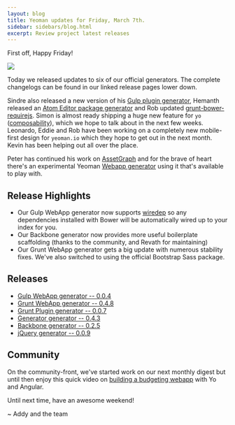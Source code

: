```yaml
---
layout: blog
title: Yeoman updates for Friday, March 7th.
sidebar: sidebars/blog.html
excerpt: Review project latest releases
---
```


First off, Happy Friday!

<img src="http://i.imgur.com/WHfJgag.jpg"/>

Today we released updates to six of our official generators. The complete changelogs can be found in our linked release pages lower down.

Sindre also released a new version of his [Gulp plugin generator](https://github.com/sindresorhus/generator-gulp-plugin-boilerplate), Hemanth released an [Atom Editor package generator](https://github.com/hemanth/generator-atom) and Rob updated [grunt-bower-requirejs](https://github.com/yeoman/grunt-bower-requirejs). Simon is almost ready shipping a huge new feature for `yo` ([composability](https://github.com/yeoman/generator/commits/master)), which we hope to talk about in the next few weeks. Leonardo, Eddie and Rob have been working on a completely new mobile-first design for `yeoman.io` which they hope to get out in the next month. Kevin has been helping out all over the place.

Peter has continued his work on [AssetGraph](https://github.com/assetgraph/assetgraph) and for the brave of heart there's an experimental Yeoman [Webapp generator](https://github.com/Munter/generator-webapp-assetgraph) using it that's available to play with.


## Release Highlights

* Our Gulp WebApp generator now supports [wiredep](https://github.com/yeoman/generator-gulp-webapp/commit/f594d53a2f558208ab011398a96a9de4b1f853b1) so any dependencies installed with Bower will be automatically wired up to your index for you.
* Our Backbone generator now provides more useful boilerplate scaffolding (thanks to the community, and Revath for maintaining)
* Our Grunt WebApp generator gets a big update with numerous stability fixes. We've also switched to using the official Bootstrap Sass package.


## Releases

* [Gulp WebApp generator -- 0.0.4](https://github.com/yeoman/generator-gulp-webapp/releases/tag/v0.0.4)
* [Grunt WebApp generator -- 0.4.8](https://github.com/yeoman/generator-webapp/releases/tag/v0.4.8)
* [Grunt Plugin generator -- 0.0.7](https://github.com/yeoman/generator-gruntplugin/releases/tag/v0.0.7)
* [Generator generator -- 0.4.3](https://github.com/yeoman/generator-generator/releases/tag/v0.4.3)
* [Backbone generator -- 0.2.5](https://github.com/yeoman/generator-backbone/releases/tag/v0.2.5)
* [jQuery generator -- 0.0.9](https://github.com/yeoman/generator-jquery/releases/tag/v0.0.9)

## Community

On the community-front, we've started work on our next monthly digest but until then enjoy this quick video on [building a budgeting webapp](http://tagtree.tv/angular-with-yeoman) with Yo and Angular.

Until next time, have an awesome weekend!

~ Addy and the team
